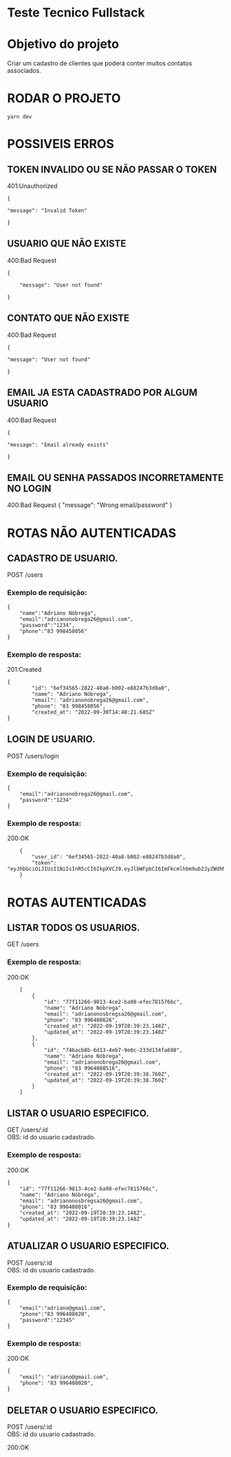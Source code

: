 # Teste Tecnico Fullstack


# Objetivo do projeto
  Criar um cadastro de clientes que poderá conter muitos contatos associados.
  
   # RODAR O PROJETO
   	yarn dev
  
  # POSSIVEIS ERROS
  
  ## TOKEN INVALIDO OU SE NÃO PASSAR O TOKEN
  401:Unauthorized
  
  	{
	
	"message": "Invalid Token"
	
	}
	
  ## USUARIO QUE NÃO EXISTE
  
  400:Bad Request
  
  	{
	
		"message": "User not found"
		
	}
	
 ## CONTATO QUE NÃO EXISTE	
 400:Bad Request
 
  	{
	
	"message": "User not found"
	
	}
	
	
## EMAIL JA ESTA CADASTRADO POR ALGUM USUARIO
400:Bad Request

  	{
	
	"message": "Email already exists"
	
	}
	
## EMAIL OU SENHA PASSADOS INCORRETAMENTE NO LOGIN
400:Bad Request
  	{
		"message": "Wrong email/password"
	}

# ROTAS NÃO AUTENTICADAS

## CADASTRO DE USUARIO.

POST /users

### Exemplo de requisição:

	{
		"name":"Adriano Nóbrega",
		"email":"adrianonobrega26@gmail.com",
		"password":"1234",
		"phone":"83 998458056"
	}

### Exemplo de resposta:
201:Created

	{
			"id": "6ef34565-2822-40a8-b002-e88247b3d8a0",
			"name": "Adriano Nóbrega",
			"email": "adrianonobrega26@gmail.com",
			"phone": "83 998458056",
			"created_at": "2022-09-30T14:40:21.685Z"
	}

## LOGIN DE USUARIO.


POST /users/login

### Exemplo de requisição:

	{
		"email":"adrianonobrega26@gmail.com",
		"password":"1234"
	}

### Exemplo de resposta:
200:OK

		{
			"user_id": "6ef34565-2822-40a8-b002-e88247b3d8a0",
			"token": "eyJhbGciOiJIUzI1NiIsInR5cCI6IkpXVCJ9.eyJlbWFpbCI6ImFkcmlhbm9ub2JyZWdhMjasdsdsdasdsaddsFsdsSFDFF"
		}
		
# ROTAS AUTENTICADAS

## LISTAR TODOS OS USUARIOS.

GET /users

### Exemplo de resposta:
200:OK

		[
			{
				"id": "77f11266-9813-4ce2-ba98-efec7815766c",
				"name": "Adriano Nóbrega",
				"email": "adrianonosbregsa26@gmail.com",
				"phone": "83 996408626",
				"created_at": "2022-09-19T20:39:23.148Z",
				"updated_at": "2022-09-19T20:39:23.148Z"
			},
			{
				"id": "746acb8b-6d13-4eb7-9e0c-233d134fa698",
				"name": "Adriano Nóbrega",
				"email": "adrianonobrega26@gmail.com",
				"phone": "83 9964088516",
				"created_at": "2022-09-19T20:39:38.760Z",
				"updated_at": "2022-09-19T20:39:38.760Z"
			}
		]

## LISTAR O USUARIO ESPECIFICO.

GET /users/:id <br>
OBS: id do usuario cadastrado.

### Exemplo de resposta:
200:OK

	{
		"id": "77f11266-9813-4ce2-ba98-efec7815766c",
		"name": "Adriano Nóbrega",
		"email": "adrianonosbregsa26@gmail.com",
		"phone": "83 996408016",
		"created_at": "2022-09-19T20:39:23.148Z",
		"updated_at": "2022-09-19T20:39:23.148Z"
	}


## ATUALIZAR O USUARIO ESPECIFICO.
POST /users/:id <br>
OBS: id do usuario cadastrado.

### Exemplo de requisição:

	{
		"email":"adriano@gmail.com",
		"phone":"83 996408020",
		"password":"12345"
	}

### Exemplo de resposta:
200:OK

	{
		"email": "adriano@gmail.com",
		"phone": "83 996408020",
	}
	

## DELETAR O USUARIO ESPECIFICO.
POST /users/:id <br>
OBS: id do usuario cadastrado.

200:OK


